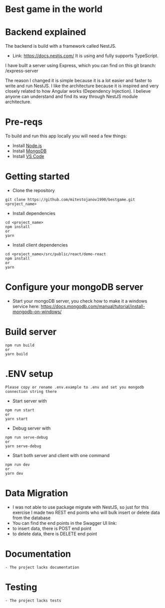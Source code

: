 # Best game in the world

# Backend explained
The backend is build with a framework called NestJS. 
- Link: https://docs.nestjs.com/
It is using and fully supports TypeScript.

I have built a server using Express, which you can find on this git branch: /express-server

The reason I changed it is simple because it is a lot easier and faster to write and run NestJS. 
I like the architecture because it is inspired and very closely related to how Angular works (Dependency Injection). I believe anyone can understand and find its way through NestJS module architecture.

# Pre-reqs
To build and run this app locally you will need a few things:
- Install [Node.js](https://nodejs.org/en/)
- Install [MongoDB](https://docs.mongodb.com/manual/installation/)
- Install [VS Code](https://code.visualstudio.com/)

# Getting started
- Clone the repository
```
git clone https://github.com/mitestojanov1990/bestgame.git <project_name>
```
- Install dependencies
```
cd <project_name>
npm install
or
yarn
```
- Install client dependencies
```
cd <project_name>/src/public/react/demo-react
npm install
or
yarn
```
# Configure your mongoDB server
- Start your mongoDB server, you check how to make it a windows service here: https://docs.mongodb.com/manual/tutorial/install-mongodb-on-windows/

# Build server
```
npm run build
or
yarn build
```
# .ENV setup
```
Please copy or rename .env.example to .env and set you mongodb connection string there
```
- Start server with
```
npm run start
or
yarn start
```
- Debug server with
```
npm run serve-debug
or
yarn serve-debug
```
- Start both server and client with one command
```
npm run dev
or
yarn dev
```
# Data Migration
- I was not able to use package migrate with NestJS, so just for this exercise I made two REST end points who will bulk insert or delete data from the database
- You can find the end points in the Swagger UI link:
- to insert data, there is POST end point
- to delete data, there is DELETE end point

# Documentation
```
- The project lacks documentation
```
# Testing
```
- The project lacks tests

